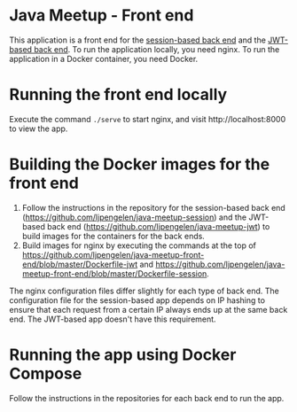 # Java Meetup - Front end

This application is a front end for the [session-based back end](../back-end-session) and the [JWT-based back end](../back-end-jwt).
To run the application locally, you need nginx.
To run the application in a Docker container, you need Docker.

# Running the front end locally

Execute the command `./serve` to start nginx, and visit http://localhost:8000 to view the app.

# Building the Docker images for the front end

1. Follow the instructions in the repository for the session-based back end (https://github.com/ljpengelen/java-meetup-session) and the JWT-based back end (https://github.com/ljpengelen/java-meetup-jwt) to build images for the containers for the back ends.
1. Build images for nginx by executing the commands at the top of https://github.com/ljpengelen/java-meetup-front-end/blob/master/Dockerfile-jwt and https://github.com/ljpengelen/java-meetup-front-end/blob/master/Dockerfile-session.

The nginx configuration files differ slightly for each type of back end.
The configuration file for the session-based app depends on IP hashing to ensure that each request from a certain IP always ends up at the same back end.
The JWT-based app doesn't have this requirement.

# Running the app using Docker Compose

Follow the instructions in the repositories for each back end to run the app.
